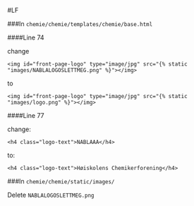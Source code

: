 #LF

###In ```chemie/chemie/templates/chemie/base.html```

####Line 74

change 

```<img id="front-page-logo" type="image/jpg" src="{% static "images/NABLALOGOSLETTMEG.png" %}"></img>```

to

```<img id="front-page-logo" type="image/jpg" src="{% static "images/logo.png" %}"></img>```

####Line 77

change:

```<h4 class="logo-text">NABLAAA</h4>```

to:

```<h4 class="logo-text">Høiskolens Chemikerforening</h4>```


###In ```chemie/chemie/static/images/```

Delete ```NABLALOGOSLETTMEG.png```

